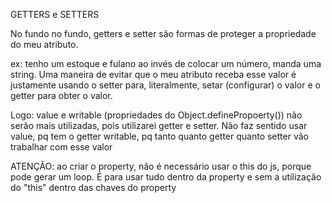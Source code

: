 GETTERS e SETTERS

No fundo no fundo, getters e setter são formas de proteger a propriedade do meu atributo.

ex: tenho um estoque e fulano ao invés de colocar um número, manda uma string. Uma maneira de evitar que o meu atributo receba esse valor é justamente usando o setter para, literalmente, setar (configurar) o valor e o getter para obter o valor.

Logo: value e writable (propriedades do Object.definePropoerty()) não serão mais utilizadas, pois utilizarei getter e setter. Não faz sentido usar value, pq tem o getter writable, pq tanto quanto getter quanto setter vão trabalhar com esse valor

ATENÇÃO: ao criar o property, não é necessário usar o this do js, porque pode gerar um loop. É para usar tudo dentro da property e sem a utilização do "this" dentro das chaves do property